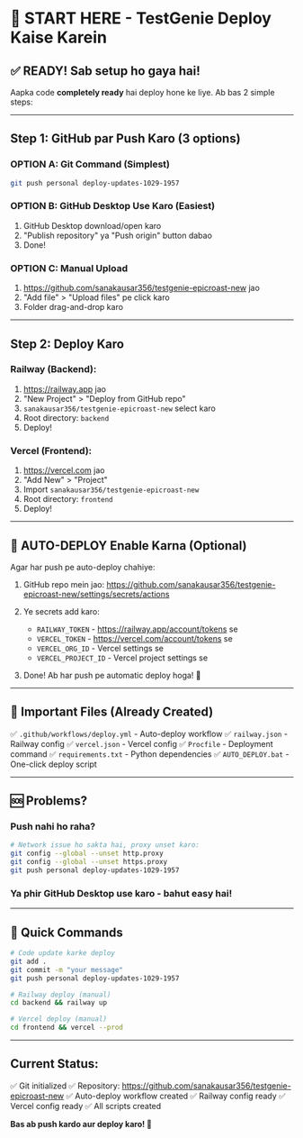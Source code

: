 # 🚀 START HERE - TestGenie Deploy Kaise Karein

## ✅ READY! Sab setup ho gaya hai!

Aapka code **completely ready** hai deploy hone ke liye. Ab bas 2 simple steps:

---

## Step 1: GitHub par Push Karo (3 options)

### OPTION A: Git Command (Simplest)
```bash
git push personal deploy-updates-1029-1957
```

### OPTION B: GitHub Desktop Use Karo (Easiest)
1. GitHub Desktop download/open karo
2. "Publish repository" ya "Push origin" button dabao
3. Done!

### OPTION C: Manual Upload
1. https://github.com/sanakausar356/testgenie-epicroast-new jao
2. "Add file" > "Upload files" pe click karo
3. Folder drag-and-drop karo

---

## Step 2: Deploy Karo

### Railway (Backend):
1. https://railway.app jao
2. "New Project" > "Deploy from GitHub repo"
3. `sanakausar356/testgenie-epicroast-new` select karo
4. Root directory: `backend`
5. Deploy!

### Vercel (Frontend):
1. https://vercel.com jao
2. "Add New" > "Project"
3. Import `sanakausar356/testgenie-epicroast-new`
4. Root directory: `frontend`
5. Deploy!

---

## 🎉 AUTO-DEPLOY Enable Karna (Optional)

Agar har push pe auto-deploy chahiye:

1. GitHub repo mein jao: https://github.com/sanakausar356/testgenie-epicroast-new/settings/secrets/actions

2. Ye secrets add karo:
   - `RAILWAY_TOKEN` - https://railway.app/account/tokens se
   - `VERCEL_TOKEN` - https://vercel.com/account/tokens se
   - `VERCEL_ORG_ID` - Vercel settings se
   - `VERCEL_PROJECT_ID` - Vercel project settings se

3. Done! Ab har push pe automatic deploy hoga! 🚀

---

## 📁 Important Files (Already Created)

✅ `.github/workflows/deploy.yml` - Auto-deploy workflow
✅ `railway.json` - Railway config
✅ `vercel.json` - Vercel config
✅ `Procfile` - Deployment command
✅ `requirements.txt` - Python dependencies
✅ `AUTO_DEPLOY.bat` - One-click deploy script

---

## 🆘 Problems?

### Push nahi ho raha?
```bash
# Network issue ho sakta hai, proxy unset karo:
git config --global --unset http.proxy
git config --global --unset https.proxy
git push personal deploy-updates-1029-1957
```

### Ya phir GitHub Desktop use karo - bahut easy hai!

---

## 🎯 Quick Commands

```bash
# Code update karke deploy
git add .
git commit -m "your message"
git push personal deploy-updates-1029-1957

# Railway deploy (manual)
cd backend && railway up

# Vercel deploy (manual)
cd frontend && vercel --prod
```

---

## Current Status:

✅ Git initialized
✅ Repository: https://github.com/sanakausar356/testgenie-epicroast-new
✅ Auto-deploy workflow created
✅ Railway config ready
✅ Vercel config ready
✅ All scripts created

**Bas ab push kardo aur deploy karo! 🚀**

